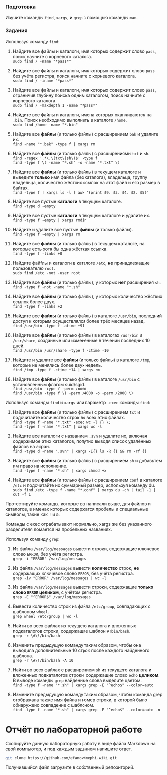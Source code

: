 ### Подготовка

Изучите команды `find`, `xargs`, и `grep` с помощью команды `man`.

### Задания

Используя команду `find`:

1. Найдите все файлы и каталоги, имя которых содержит слово `pass`, поиск начните с корневого каталога.
<br>`sudo find / -name "*pass*"`

1. Найдите все файлы и каталоги, имя которых содержит слово `pass` без учёта регистра, поиск начните с корневого каталога.
<br>`sudo find / -iname "*pass*"`

1. Найдите все файлы и каталоги, имя которых содержит слово `pass`, ограничив глубину поиска одним каталогом, поиск начните с корневого каталога.
<br>`sudo find / -maxdepth 1 -name "*pass*"`

1. Найдите все файлы и каталоги, имена которых оканчиваются на `.bin`. Поиск необходимо выполнить в каталоге `/home`.
<br>`sudo find /home -name "*.bin"`

1. Найдите все **файлы** (и только файлы) с расширением `bak` и удалите их.
<br>`find -name "*.bak" -type f | xargs rm`

1. Найдите все **файлы** (и только файлы) с расширениями `txt` и `sh`.
<br>`find -regex '.*\.\(txt\|sh\)$' -type f`
<br>`find -type f \( -name "*.sh" -o -name "*.txt" \)`

1. Найдите все **файлы** (и только файлы) в текущем каталоге и выведите **только** имя файла (без каталога), владельца, группу владельца, количество жёстких ссылок на этот файл и его размер в байтах.
<br>`find -type f | xargs ls -l | awk '{print $9, $3, $4, $2, $5}' `

1. Найдите все пустые **каталоги** в текущем каталоге.
<br>`find -type d -empty`

1. Найдите все пустые **каталоги** в текущем каталоге и удалите их.
<br>`find -type f -empty | xargs rmdir`

1. Найдите и удалите все пустые **файлы** (и только файлы).
<br>`find -type f -empty | xargs rm`

1. Найдите все **файлы** (и только файлы) в текущем каталоге, на которые есть хотя бы одна жёсткая ссылка.
<br>`find -type f -links +0`

1. Найдите файfлы и каталоги в каталоге `/etc`, **не** принадлежащие пользователю `root`.
<br>`sudo find /etc -not -user root`

1. Найдите все **файлы** (и только файлы), у которых **нет** расширения `sh`.
<br>`find -type f -not -name "*.sh"`

1. Найдите все **файлы** (и только файлы), у которых количество жёстких ссылок более двух.
<br>`find -type f -links +2`

1. Найдите все **файлы** (и только файлы) в каталоге `/usr/bin`, последний доступ к которым осуществлялся более трёх месяцев назад.
<br>`find /usr/bin -type f -atime +91`

1. Найдите все **файлы** (и только файлы) в каталогах `/usr/bin` и `/usr/share`, созданные или изменённые в течении последних 10 дней.
<br>`find /usr/bin /usr/share -type f -ctime -10`

1. Найдите и удалите все **файлы** (и только файлы) в каталоге `/tmp`, которые не менялись более двух недель.
<br>`find /tmp -type f -ctime +14 | xargs rm`

1. Найдите все **файлы** (и только файлы) в каталоге `/usr/bin` с установленным флагом suid/sgid.
<br>`find /usr/bin -type f -perm /6000`
<br>`find /usr/bin -type f \( -perm /4000 -o -perm /2000 \)`



Используя команды `find` и `xargs` или параметр `-exec` команды `find`:

1. Найдите все **файлы** (и только файлы) с расширением `txt` и подсчитайте количество строк во всех этих файлах.
<br>`find -type f -name "*.txt" -exec wc -l {} \;`
<br>`find -type f -name "*.txt" | xargs wc -l`

1. Найдите все каталоги с названием `.svn` и удалите их, включая содержимое этих каталогов, попутно выводя список удалённых файлов на экран.
<br>`find -type d -name ".svn" | xargs -I{} ls -R {} && rm -rf {}`

1. Найдите все **файлы** (и только файлы) с расширением `sh` и добавьтем им право на исполнение.
<br>`find -type f -name "*.sh" | xargs chmod +x`

1. Найдите все **файлы** (и только файлы) с расширением `conf` в каталоге `/etc` и подсчитайте их суммарный размер, используя команду du.
<br>`sudo find /etc -type f -name "*.conf" | xargs du -ch | tail -1 | cut -f 1`

Протестируйте команды, которые вы написали выше, для файлов и каталогов, в именах которых содержатся пробелы и специальные символы, такие как `!` и `&`.

Команды с exec отрабатывают нормально, xargs же без указанного разделителя ломается на пробельных названиях.

Используя команду `grep`:

1. Из файла `/var/log/messages` вывести строки, содержащие ключевое слово `ERROR`, без учёта регистра.
<br>`grep -i "ERROR" /var/log/messages`

1. Из файла `/var/log/messages` вывести **количество** строк, **не** содержащих ключевое слово `ERROR`, без учёта регистра.
<br>`grep -iv "ERROR" /var/log/messages | wc -l`

1. Из файла `/var/log/messages` вывести строки, содержащие **только слово `ERROR` целиком**, с учётом регистра.
<br>`grep -E "^ERROR$" /var/log/messages`

1. Вывести количество строк из файла `/etc/group`, совпадающих с шаблоном `wheel`.
<br>`grep wheel /etc/group | wc -l`

1. Найти во всех файлах из текущего каталога и вложенных подкаталогов строки, содержащие шаблон `#!bin/bash`.
<br>`grep -r \#\!/bin/bash`

1. Изменить предыдущую команду таким образом, чтобы она выводила дополнительные 10 строк после каждого найденного шаблона.
<br>`grep -r \#\!/bin/bash -A 10`

1. Найти во всех файлах с расширением `sh` из текущего каталога и вложенных подкаталогов строки, содержащие слово `echo` **целиком**. В выводе команды `grep` найденные слова выделите цветом.
<br>`find -type f -name "*.sh" | xargs grep -E "^echo$" --color=auto`

1. Измените предыдущую команду таким образом, чтобы команда grep отображала также имя файла и номер строки, в которой было обнаружено совпадение с шаблоном.
<br>`find -type f -name "*.sh" | xargs grep -E "^echo$" --color=auto -n`

# Отчёт по лабораторной работе

Скопируйте данную лабораторную работу в виде файла Markdown на свой компьютер, и под каждым заданием напишите ответ.

```sh
git clone https://github.com/efanov/mephi.wiki.git
```

Получившийся файл загрузите в собственный репозиторий.
